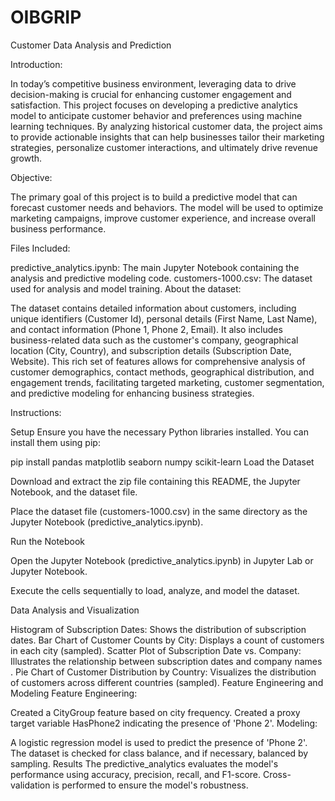 # OIBGRIP
Customer Data Analysis and Prediction

Introduction:

In today’s competitive business environment, leveraging data to drive decision-making is crucial for enhancing customer engagement and satisfaction. This project focuses on developing a predictive analytics model to anticipate customer behavior and preferences using machine learning techniques. By analyzing historical customer data, the project aims to provide actionable insights that can help businesses tailor their marketing strategies, personalize customer interactions, and ultimately drive revenue growth.

Objective:

The primary goal of this project is to build a predictive model that can forecast customer needs and behaviors. The model will be used to optimize marketing campaigns, improve customer experience, and increase overall business performance.

Files Included:

predictive_analytics.ipynb: The main Jupyter Notebook containing the analysis and predictive modeling code.
customers-1000.csv: The dataset used for analysis and model training.
About the dataset:

The dataset contains detailed information about customers, including unique identifiers (Customer Id), personal details (First Name, Last Name), and contact information (Phone 1, Phone 2, Email). It also includes business-related data such as the customer's company, geographical location (City, Country), and subscription details (Subscription Date, Website). This rich set of features allows for comprehensive analysis of customer demographics, contact methods, geographical distribution, and engagement trends, facilitating targeted marketing, customer segmentation, and predictive modeling for enhancing business strategies.

Instructions:

Setup
Ensure you have the necessary Python libraries installed. You can install them using pip:

pip install pandas matplotlib seaborn numpy scikit-learn
Load the Dataset

Download and extract the zip file containing this README, the Jupyter Notebook, and the dataset file.

Place the dataset file (customers-1000.csv) in the same directory as the Jupyter Notebook (predictive_analytics.ipynb).

Run the Notebook

Open the Jupyter Notebook (predictive_analytics.ipynb) in Jupyter Lab or Jupyter Notebook.

Execute the cells sequentially to load, analyze, and model the dataset.

Data Analysis and Visualization

Histogram of Subscription Dates: Shows the distribution of subscription dates.
Bar Chart of Customer Counts by City: Displays a count of customers in each city (sampled).
Scatter Plot of Subscription Date vs. Company: Illustrates the relationship between subscription dates and company names .
Pie Chart of Customer Distribution by Country: Visualizes the distribution of customers across different countries (sampled).
Feature Engineering and Modeling
Feature Engineering:

Created a CityGroup feature based on city frequency.
Created a proxy target variable HasPhone2 indicating the presence of 'Phone 2'.
Modeling:

A logistic regression model is used to predict the presence of 'Phone 2'.
The dataset is checked for class balance, and if necessary, balanced by sampling.
Results
The predictive_analytics evaluates the model's performance using accuracy, precision, recall, and F1-score.
Cross-validation is performed to ensure the model's robustness.
